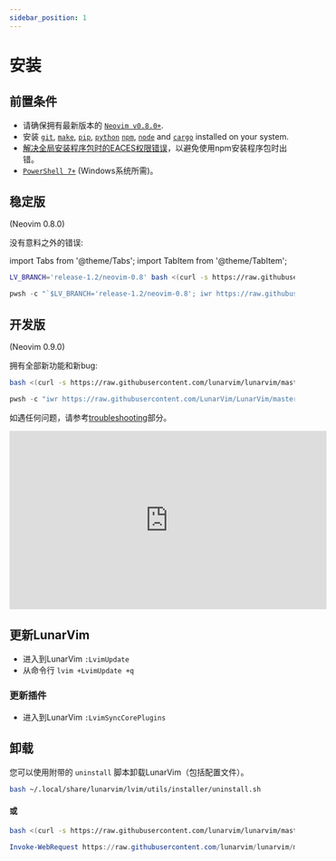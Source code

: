 ```yaml
---
sidebar_position: 1
---
```


# 安装

## 前置条件

- 请确保拥有最新版本的 [`Neovim v0.8.0+`](https://github.com/neovim/neovim/releases/latest).
- 安装 [`git`](https://cli.github.com/), [`make`](https://www.gnu.org/software/make/), [`pip`](https://pypi.org/project/pip/), [`python`](https://www.python.org/) [`npm`](https://npmjs.com/), [`node`](https://nodejs.org/) and [`cargo`](https://www.rust-lang.org/tools/install) installed on your system.
- [解决全局安装程序包时的EACES权限错误](https://docs.npmjs.com/resolving-eacces-permissions-errors-when-installing-packages-globally)，以避免使用npm安装程序包时出错。 
- [`PowerShell 7+`](https://learn.microsoft.com/en-us/powershell/scripting/whats-new/migrating-from-windows-powershell-51-to-powershell-7?view=powershell-7.2) (Windows系统所需)。

## 稳定版

(Neovim 0.8.0)

没有意料之外的错误:

import Tabs from '@theme/Tabs';
import TabItem from '@theme/TabItem';

<Tabs>
<TabItem value="linux/macos" label="Linux/MacOs">

```bash
LV_BRANCH='release-1.2/neovim-0.8' bash <(curl -s https://raw.githubusercontent.com/lunarvim/lunarvim/fc6873809934917b470bff1b072171879899a36b/utils/installer/install.sh)
```

</TabItem>
<TabItem value="windows" label="Windows">

```powershell
pwsh -c "`$LV_BRANCH='release-1.2/neovim-0.8'; iwr https://raw.githubusercontent.com/LunarVim/LunarVim/fc6873809934917b470bff1b072171879899a36b/utils/installer/install.ps1 -UseBasicParsing | iex"
```

</TabItem>
</Tabs>

## 开发版

(Neovim 0.9.0)

拥有全部新功能和新bug:

<Tabs>
<TabItem value="linux/macos" label="Linux/MacOs">

```bash
bash <(curl -s https://raw.githubusercontent.com/lunarvim/lunarvim/master/utils/installer/install.sh)
```

</TabItem>
<TabItem value="windows" label="Windows">

```powershell
pwsh -c "iwr https://raw.githubusercontent.com/LunarVim/LunarVim/master/utils/installer/install.ps1 -UseBasicParsing | iex"
```

</TabItem>
</Tabs>

如遇任何问题，请参考[troubleshooting](../troubleshooting/README.md)部分。

<iframe width="560" height="315" src="https://www.youtube.com/embed/sFA9kX-Ud_c" title="YouTube video player" frameborder="0" allow="accelerometer; autoplay; clipboard-write; encrypted-media; gyroscope; picture-in-picture" allowfullscreen="1"></iframe>

## 更新LunarVim

- 进入到LunarVim `:LvimUpdate`
- 从命令行 `lvim +LvimUpdate +q`

### 更新插件

- 进入到LunarVim `:LvimSyncCorePlugins`

## 卸载

您可以使用附带的 `uninstall` 脚本卸载LunarVim（包括配置文件）。

<Tabs>
<TabItem value="linux/macos" label="Linux/MacOs">

```bash
bash ~/.local/share/lunarvim/lvim/utils/installer/uninstall.sh
```

#### **或**

```bash
bash <(curl -s https://raw.githubusercontent.com/lunarvim/lunarvim/master/utils/installer/uninstall.sh)
```

</TabItem>
<TabItem value="windows" label="Windows">

```powershell
Invoke-WebRequest https://raw.githubusercontent.com/lunarvim/lunarvim/master/utils/installer/uninstall.ps1 -UseBasicParsing | Invoke-Expression
```

</TabItem>
</Tabs>

